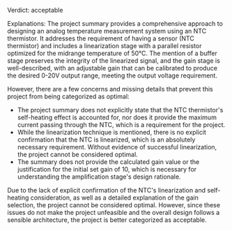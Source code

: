 Verdict: acceptable

Explanations: 
The project summary provides a comprehensive approach to designing an analog temperature measurement system using an NTC thermistor. It addresses the requirement of having a sensor (NTC thermistor) and includes a linearization stage with a parallel resistor optimized for the midrange temperature of 50°C. The mention of a buffer stage preserves the integrity of the linearized signal, and the gain stage is well-described, with an adjustable gain that can be calibrated to produce the desired 0-20V output range, meeting the output voltage requirement.

However, there are a few concerns and missing details that prevent this project from being categorized as optimal:
- The project summary does not explicitly state that the NTC thermistor's self-heating effect is accounted for, nor does it provide the maximum current passing through the NTC, which is a requirement for the project.
- While the linearization technique is mentioned, there is no explicit confirmation that the NTC is linearized, which is an absolutely necessary requirement. Without evidence of successful linearization, the project cannot be considered optimal.
- The summary does not provide the calculated gain value or the justification for the initial set gain of 10, which is necessary for understanding the amplification stage's design rationale.

Due to the lack of explicit confirmation of the NTC's linearization and self-heating consideration, as well as a detailed explanation of the gain selection, the project cannot be considered optimal. However, since these issues do not make the project unfeasible and the overall design follows a sensible architecture, the project is better categorized as acceptable.